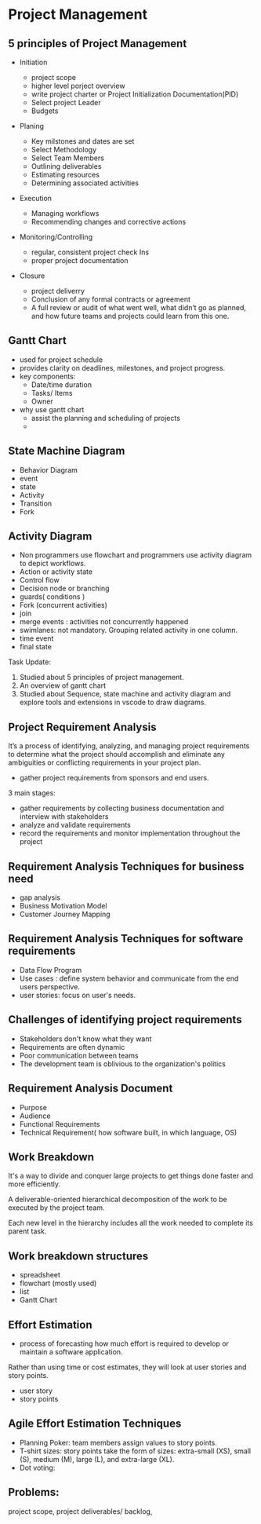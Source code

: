 # Project Management
## 5 principles of Project Management
- Initiation
    - project scope
    - higher level porject overview
    - write project charter or Project Initialization Documentation(PID)
    - Select project Leader
    - Budgets

- Planing
    - Key milstones and dates are set
    - Select Methodology
    - Select Team Members
    - Outlining deliverables
    - Estimating resources
    - Determining associated activities
- Execution
    - Managing workflows
    - Recommending changes and corrective actions
- Monitoring/Controlling
    - regular, consistent project check Ins
    - proper project documentation

- Closure
    - project deliverry
    - Conclusion of any formal contracts or agreement
    - A full review or audit of what went well, what didn’t go as planned, and how future teams and projects could learn from this one.

## Gantt Chart
- used for project schedule
- provides clarity on deadlines, milestones, and project progress.
- key components:
    - Date/time duration
    - Tasks/ Items
    - Owner
- why use gantt chart
    - assist the planning and scheduling of projects
    - 

## State Machine Diagram
- Behavior Diagram
- event
- state
- Activity
- Transition
- Fork
## Activity Diagram
- Non programmers use flowchart and programmers use activity diagram to depict workflows.
- Action or activity state
- Control flow
- Decision node or branching
- guards( conditions )
- Fork (concurrent activities)
- join
- merge events : activities not concurrently happened
- swimlanes: not mandatory. Grouping related activity in one column. 
- time event 
- final state

Task Update:

1. Studied about 5 principles of project management.
2. An overview of gantt chart 
3. Studied about Sequence, state machine and activity diagram  and explore tools and extensions in vscode to draw diagrams.

## Project Requirement Analysis
It’s a process of identifying, analyzing, and managing project requirements to determine what the project should accomplish and eliminate any ambiguities or conflicting requirements in your project plan. 
- gather project requirements from sponsors and end users.

3 main stages:
- gather requirements by collecting business documentation and interview with stakeholders
- analyze and validate requirements
- record the requirements and monitor implementation throughout the project

## Requirement Analysis Techniques for business need
- gap analysis
- Business Motivation Model
- Customer Journey Mapping
## Requirement Analysis Techniques for software requirements
- Data Flow Program
- Use cases : define system behavior and communicate from the end users perspective.
- user stories: focus on user's needs.
## Challenges of identifying project requirements
- Stakeholders don't know what they want
- Requirements are often dynamic 
- Poor communication between teams
- The development team is oblivious to the organization's politics
## Requirement Analysis Document
- Purpose
- Audience
- Functional Requirements
- Technical Requirement( how software built, in which language, OS)
## Work Breakdown
It's a way to divide and conquer large projects to get things done faster and more efficiently. 

A deliverable-oriented hierarchical decomposition of the work to be executed by the project team.

Each new level in the hierarchy includes all the work needed to complete its parent task.
## Work breakdown structures
- spreadsheet
- flowchart (mostly used)
- list
- Gantt Chart
## Effort Estimation
- process of forecasting how much effort is required to develop or maintain a software application. 

Rather than using time or cost estimates, they will look at user stories and story points. 
- user story
- story points
## Agile Effort Estimation Techniques
- Planning Poker: team members assign values to story points.
- T-shirt sizes: story points take the form of sizes: extra-small (XS), small (S), medium (M), large (L), and extra-large (XL). 
- Dot voting: 


## Problems:
project scope,
project deliverables/ backlog,







